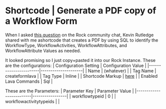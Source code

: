 # Shortcode | Generate a PDF copy of a Workflow Form

When I asked [this question](https://chat.rockrms.com/channel/lava?msg=7btqJnzqeSxMtEeZZ) on the Rock community chat, Kevin Rutledge shared with me ashortcode that creates a PDF by using SQL to identify the WorkflowType, WorkflowActivities, WorkflowAttributes, and WorkflowAttribute Values as needed.

It looked promising so I just copy+pasted it into our Rock Instance. These are the configurations:
| Configuration Setting | Configuration Value |
|-----------------------|---------------------|
| Name                  | (whatever)          |
| Tag Name              | createformlava      |
| Tag Type              | Inline              |
| Shortcode Markup      | [here](../ShortCode-ReplicateWorkflowAsForm/ReplicateWorkflowAsForm-ShortcodeMarkup.lava) |
| Enabled Lava Commands | Sql                 |

These are the Parameters:
| Parameter Key           | Parameter Value |
|-------------------------|-----------------|
| workflowtypeid          | 0               |
| workflowactivitytypeids |                 |